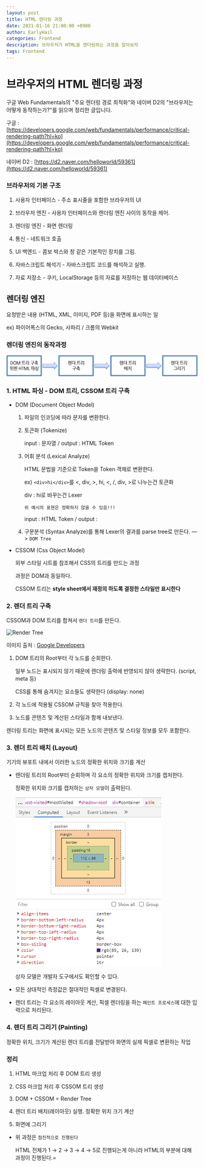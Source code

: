 ```yaml
---
layout: post
title: HTML 렌더링 과정
date: 2021-01-16 21:00:00 +0900
author: EarlyHail
categories: Frontend
description: 브라우저가 HTML을 렌더링하는 과정을 알아보자
tags: Frontend
---
```


# 브라우저의 HTML 렌더링 과정

구글 Web Fundamentals의 "주요 렌더링 경로 최적화"와 네이버 D2의 "브라우저는 어떻게 동작하는가?"를 읽으며 정리한 글입니다.

구글 : [https://developers.google.com/web/fundamentals/performance/critical-rendering-path?hl=ko](https://developers.google.com/web/fundamentals/performance/critical-rendering-path?hl=ko)

네이버 D2 : [https://d2.naver.com/helloworld/59361](https://d2.naver.com/helloworld/59361)

### 브라우저의 기본 구조

1. 사용자 인터페이스 - 주소 표시줄을 포함한 브라우저의 UI

2. 브라우저 엔진 - 사용자 인터페이스와 렌더링 엔진 사이의 동작을 제어.

3. 렌더링 엔진 - 화면 렌더링

4. 통신 - 네트워크 호출

5. UI 백엔드 - 콤보 박스와 창 같은 기본적인 장치를 그림.

6. 자바스크립트 해석기 - 자바스크립트 코드를 해석하고 실행.

7. 자료 저장소 - 쿠키, LocalStorage 등의 자료를 저장하는 웹 데이터베이스

## 렌더링 엔진

요청받은 내용 (HTML, XML, 이미지, PDF 등)을 화면에 표시하는 일

ex) 파이어폭스의 Gecko, 사파리 / 크롬의 Webkit

### 렌더링 엔진의 동작과정

![렌더링](/assets/posts/Frontend/HTML-Rendering/Untitled.png)

### 1. HTML 파싱 - DOM 트리, CSSOM 트리 구축

- DOM (Document Object Model)

  1. 파일의 인코딩에 따라 문자를 변환한다.

  2. 토큰화 (Tokenize)

     input : 문자열 / output : HTML Token

  3. 어휘 분석 (Lexical Analyze)

     HTML 문법을 기준으로 Token을 Token 객체로 변환한다.

     ex) `<div>hi</div>`를 <, div, >, hi, <, /, div, >로 나누는건 토큰화

     div : hi로 바꾸는건 Lexer

     `위 예시의 표현은 정확하지 않을 수 있음!!!`

     input : HTML Token / output :

  4. 구문분석 (Syntax Analyze)를 통해 Lexer의 결과를 parse tree로 만든다. —> `DOM Tree`

- CSSOM (Css Object Model)

  외부 스타일 시트를 참조해서 CSS의 트리를 만드는 과정

  과정은 DOM과 동일하다.

  CSSOM 트리는 **style sheet에서 재정의 하도록 결정한 스타일만 표시한다**

### 2. 렌더 트리 구축

CSSOM과 DOM 트리를 합쳐서 `렌더 트리`를 만든다.

![Render Tree](https://developers.google.com/web/fundamentals/performance/critical-rendering-path/images/render-tree-construction.png?hl=ko)

이미지 출처 : [Google Developers](https://developers.google.com/web/fundamentals/performance/critical-rendering-path/render-tree-construction?hl=ko)

1. DOM 트리의 Root부터 각 노드를 순회한다.

   일부 노드는 표시되지 않기 때문에 렌더링 출력에 반영되지 않아 생략한다. (script, meta 등)

   CSS를 통해 숨겨지는 요소들도 생략한다 (display: none)

2. 각 노드에 적용될 CSSOM 규칙을 찾아 적용한다.

3. 노드를 콘텐츠 및 계산된 스타일과 함께 내보낸다.

렌더링 트리는 화면에 표시되는 모든 노드의 콘텐츠 및 스타일 정보를 모두 포함한다.

### 3. 렌더 트리 배치 (Layout)

기기의 뷰포트 내에서 이러한 노드의 정확한 위치와 크기를 계산

- 렌더링 트리의 Root부터 순회하며 각 요소의 정확한 위치와 크기를 캡처한다.

  정확한 위치와 크기를 캡처하는 `상자 모델`이 출력된다.

  ![상자 모델](/assets/posts/Frontend/HTML-Rendering/Untitled1.png)

  상자 모델은 개발자 도구에서도 확인할 수 있다.

- 모든 상대적인 측정값은 절대적인 픽셀로 변경된다.

- 렌더 트리는 각 요소의 레이아웃 계산, 픽셀 렌더링을 하는 `페인트 프로세스`에 대한 입력으로 처리된다.

### 4. 렌더 트리 그리기 (Painting)

정확한 위치, 크기가 계산된 렌더 트리를 전달받아 화면의 실제 픽셀로 변환하는 작업

### 정리

1. HTML 마크업 처리 후 DOM 트리 생성

2. CSS 마크업 처리 후 CSSOM 트리 생성

3. DOM + CSSOM = Render Tree

4. 렌더 트리 배치(레이아웃) 실행. 정확한 위치 크기 계산

5. 화면에 그리기

- 위 과정은 `점진적으로 진행된다`

  HTML 전체가 1 → 2 → 3 → 4 → 5로 진행되는게 아니라 HTML의 부분에 대해 과정이 진행된다.=
